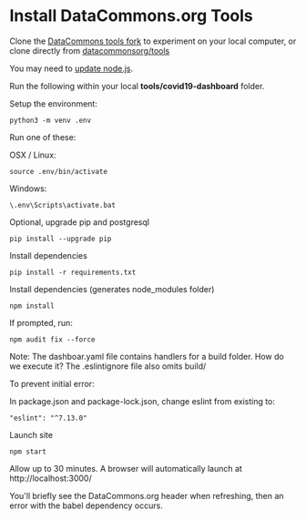 # Install DataCommons.org Tools

Clone the [DataCommons tools fork](https://github.com/modelearth/tools) to experiment on your local computer, or clone directly from [datacommonsorg/tools](https://github.com/datacommonsorg/tools)  

You may need to [update node.js](https://nodejs.org/en/download/current/).  

<!-- node install says: Make sure that /usr/local/bin is in your $PATH. -->

Run the following within your local **tools/covid19-dashboard** folder.  

Setup the environment:

	python3 -m venv .env

Run one of these:

OSX / Linux:

	source .env/bin/activate

Windows:

	\.env\Scripts\activate.bat

Optional, upgrade pip and postgresql

	pip install --upgrade pip

Install dependencies

	pip install -r requirements.txt

Install dependencies (generates node_modules folder)

	npm install

If prompted, run:

	npm audit fix --force


Note: The dashboar.yaml file contains handlers for a build folder. How do we execute it? The .eslintignore file also omits build/  
<!--
Build the app - this will created the index.js file

	npm run build 
-->

To prevent initial error:  

In package.json and package-lock.json, change eslint from existing to:

	"eslint": "^7.13.0"

Launch site

	npm start


Allow up to 30 minutes. A browser will automatically launch at http://localhost:3000/  

You'll briefly see the DataCommons.org header when refreshing, then an error with the babel dependency occurs.

<!--
Chaning to the following did not allow browser to launch  

    "@babel/eslint-parser": "^7.13.0",
    "@babel/eslint-plugin": "^7.13.0",

-->
